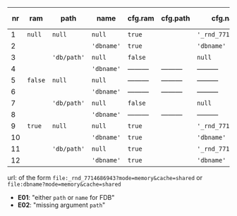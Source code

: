 


|  nr |   ram   |     path    |    name    | cfg.ram | cfg.path |       cfg.name      | persistency |  error  | same as |
| --- | ------- | ----------- | ---------- | ------- | -------- | ------------------- | ----------- | ------- | ------- |
|   1 | `null`  | `null`      | `null`     | `true`  |          | `'_rnd_7714686943'` | none        | ———     |       9 |
|   2 |         |             | `'dbname'` | `true`  |          | `'dbname'`          | none        | ———     |      10 |
|   3 |         | `'db/path'` | `null`     | `false` |          | `null`              | continuous  | ———     |       7 |
|   4 |         |             | `'dbname'` | ———     | ———      | ———                 | ———         | **E01** |         |
|   5 | `false` | `null`      | `null`     | ———     | ———      | ———                 | ———         | **E02** |         |
|   6 |         |             | `'dbname'` | ———     | ———      | ———                 | ———         | **E02** |         |
|   7 |         | `'db/path'` | `null`     | `false` |          | `null`              | continuous  | ———     |       3 |
|   8 |         |             | `'dbname'` | ———     | ———      | ———                 | ———         | **E01** |         |
|   9 | `true`  | `null`      | `null`     | `true`  |          | `'_rnd_7714686943'` | none        | ———     |       1 |
|  10 |         |             | `'dbname'` | `true`  |          | `'dbname'`          | none        | ———     |       2 |
|  11 |         | `'db/path'` | `null`     | `true`  |          | `'_rnd_7714686943'` | eventual    | ———     |         |
|  12 |         |             | `'dbname'` | `true`  |          | `'dbname'`          |             | ———     |         |


url: of the form `file:_rnd_7714686943?mode=memory&cache=shared` or `file:dbname?mode=memory&cache=shared`

* **E01**: "either `path` or `name` for FDB"
* **E02**: "missing argument `path`"
